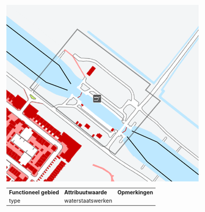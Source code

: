 ![infrastructuur\_waterstaatswerk\_FINAL.png](media/d59391a0e7cd75d4764bad8381b26e475593bc93.jpg)

|                        |                     |                 |
|------------------------|---------------------|-----------------|
| **Functioneel gebied** | **Attribuutwaarde** | **Opmerkingen** |
| type                   | waterstaatswerken   |                 |
